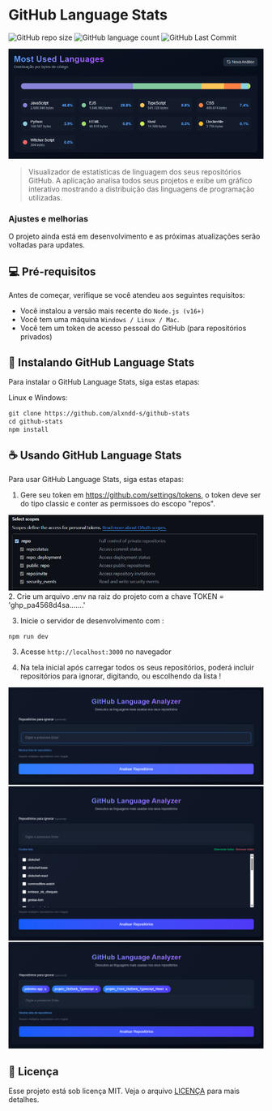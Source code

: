 # GitHub Language Stats

![GitHub repo size](https://img.shields.io/github/repo-size/alxndd-s/github-stats?style=for-the-badge)
![GitHub language count](https://img.shields.io/github/languages/count/alxndd-s/github-stats?style=for-the-badge)
![GitHub Last Commit](https://img.shields.io/github/last-commit/alxndd-s/github-stats?style=for-the-badge)

<img src="public/screenshot_1.png" alt="App Screenshot 1">

> Visualizador de estatísticas de linguagem dos seus repositórios GitHub. A aplicação analisa todos seus projetos e exibe um gráfico interativo mostrando a distribuição das linguagens de programação utilizadas.

### Ajustes e melhorias

O projeto ainda está em desenvolvimento e as próximas atualizações serão voltadas para updates.

## 💻 Pré-requisitos

Antes de começar, verifique se você atendeu aos seguintes requisitos:

- Você instalou a versão mais recente do `Node.js (v16+)`
- Você tem uma máquina `Windows / Linux / Mac`. 
- Você tem um token de acesso pessoal do GitHub (para repositórios privados)

## 🚀 Instalando GitHub Language Stats

Para instalar o GitHub Language Stats, siga estas etapas:

Linux e Windows:
```
git clone https://github.com/alxndd-s/github-stats
cd github-stats
npm install
```

## ☕ Usando GitHub Language Stats

Para usar GitHub Language Stats, siga estas etapas:

1. Gere seu token em https://github.com/settings/tokens, o token deve ser do tipo classic e conter as permissoes do escopo "repos".
<img src="public/screenshot_5.png" alt="Token scope">
2. Crie um arquivo .env na raiz do projeto com a chave TOKEN = 'ghp_pa4568d4sa.......'

3. Inicie o servidor de desenvolvimento com :

```
npm run dev
```

3. Acesse `http://localhost:3000` no navegador

4. Na tela inicial após carregar todos os seus repositórios, poderá incluir repositórios para ignorar, digitando, ou escolhendo da lista !

<img src="public/screenshot_4.png" alt="App Screenshot 4">

<img src="public/screenshot_3.png" alt="App Screenshot 3">

<img src="public/screenshot_2.png" alt="App Screenshot 2">



## 📝 Licença

Esse projeto está sob licença MIT. Veja o arquivo [LICENÇA](LICENSE.md) para mais detalhes.